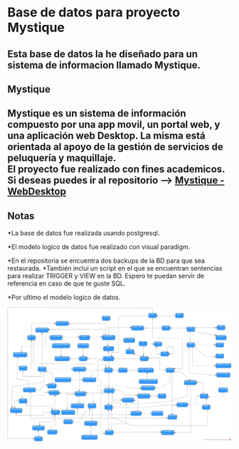 Base de datos para proyecto Mystique
=====================================

Esta base de datos la he diseñado para un sistema de informacion llamado Mystique.
---

Mystique
--------

Mystique es un sistema de información compuesto por una app movil, un portal web, y una aplicación web Desktop. La misma está orientada al apoyo de la gestión de servicios de peluquería y maquillaje.  
El proyecto fue realizado con fines academicos.
Si deseas puedes ir al repositorio --> [Mystique 
-WebDesktop](https://github.com/JoselynG/Web-Desktop)
---

Notas
-----

*La base de datos fue realizada usando postgresql.

*El modelo logico de datos fue realizado con visual paradigm.

*En el repositoria se encuentra dos backups de la BD para que sea restaurada.
*También inclui un script en el que se encuentran sentencias para realizar TRIGGER y VIEW en la BD. Espero te puedan servir de referencia en caso de que te guste SQL.

*Por ultimo el modelo logico de datos.

![modelo logico](modelo_logico.jpg "modelo_Logico")